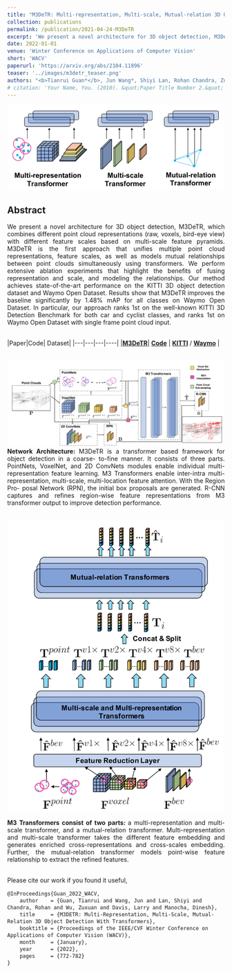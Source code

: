 ```yaml
---
title: "M3DeTR: Multi-representation, Multi-scale, Mutual-relation 3D Object Detection with Transformers"
collection: publications
permalink: /publication/2021-04-24-M3DeTR
excerpt: 'We present a novel architecture for 3D object detection, M3DeTR, which combines different point cloud representations (raw, voxels, bird-eye view) with different feature scales based on multi-scale feature pyramids. M3DeTR is the first approach that unifies multiple point cloud representations, feature scales, as well as models mutual relationships between point clouds simultaneously using transformers. Our method achieves state-of-the-art performance on the KITTI 3D object detection dataset and Waymo Open Dataset.'
date: 2022-01-01
venue: 'Winter Conference on Applications of Computer Vision'
short: 'WACV'
paperurl: 'https://arxiv.org/abs/2104.11896'
teaser: '../images/m3detr_teaser.png'
authors: "<b>Tianrui Guan*</b>, Jun Wang*, Shiyi Lan, Rohan Chandra, Zuxuan Wu, Larry Davis, Dinesh Manocha"
# citation: 'Your Name, You. (2010). &quot;Paper Title Number 2.&quot; <i>Journal 1</i>. 1(2).'
---
```

<p style="text-align:center;">
<img src="../images/m3detr_teaser.png">
</p>

## Abstract
<div style="text-align: justify">We present a novel architecture for 3D object detection, M3DeTR, which combines different point cloud representations (raw, voxels, bird-eye view) with different feature scales based on multi-scale feature pyramids. M3DeTR is the first approach that unifies multiple point cloud representations, feature scales, as well as models mutual relationships between point clouds simultaneously using transformers. We perform extensive ablation experiments that highlight the benefits of fusing representation and scale, and modeling the relationships. Our method achieves state-of-the-art performance on the KITTI 3D object detection dataset and Waymo Open Dataset. Results show that M3DeTR improves the baseline significantly by 1.48% mAP for all classes on Waymo Open Dataset. In particular, our approach ranks 1st on the well-known KITTI 3D Detection Benchmark for both car and cyclist classes, and ranks 1st on Waymo Open Dataset with single frame point cloud input.</div>
<br>

|Paper|Code| Dataset| 
|---|---|---|----|
|[**M3DeTR**](https://arxiv.org/abs/2104.11896)| [**Code**](https://github.com/rayguan97/M3DETR) |    [**KITTI**](http://www.cvlibs.net/datasets/kitti/eval_object.php?obj_benchmark=3d) / [**Waymo**](https://waymo.com/open/challenges/2021/real-time-3d-prediction/) |

<br>

<img src="../images/m3detr_arch.png" width="1024">
<div style="text-align: justify"> <b>Network Architecture: </b> M3DeTR is a transformer based framework for object detection in a coarse-
to-fine manner. It consists of three parts. PointNets, VoxelNet, and 2D ConvNets modules enable individual multi-representation feature
learning. M3 Transformers enable inter-intra multi-representation, multi-scale, multi-location feature attention. With the Region Pro-
posal Network (RPN), the initial box proposals are generated. R-CNN captures and refines region-wise feature representations from M3
transformer output to improve detection performance. </div>

<br>
<p style="text-align:center;">
<img src="../images/m3detr_transformer.png" width="500" centering>
</p>
<div style="text-align: justify"> <b> M3 Transformers consist of two parts: </b> a multi-representation and multi-scale transformer, and a mutual-relation
transformer. Multi-representation and multi-scale transformer
takes the different feature embedding and generates enriched
cross-representations and cross-scales embedding. Further,
the mutual-relation transformer models point-wise feature
relationship to extract the refined features. </div>

<br>

Please cite our work if you found it useful,

```
@InProceedings{Guan_2022_WACV,
    author    = {Guan, Tianrui and Wang, Jun and Lan, Shiyi and Chandra, Rohan and Wu, Zuxuan and Davis, Larry and Manocha, Dinesh},
    title     = {M3DETR: Multi-Representation, Multi-Scale, Mutual-Relation 3D Object Detection With Transformers},
    booktitle = {Proceedings of the IEEE/CVF Winter Conference on Applications of Computer Vision (WACV)},
    month     = {January},
    year      = {2022},
    pages     = {772-782}
}
```
